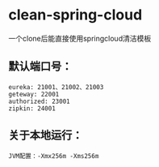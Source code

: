 # clean-spring-cloud

一个clone后能直接使用springcloud清洁模板

## 默认端口号：
    eureka: 21001、21002、21003
    geteway: 22001
    authorized: 23001
    zipkin: 24001
    
## 关于本地运行：
    JVM配置：-Xmx256m -Xms256m
